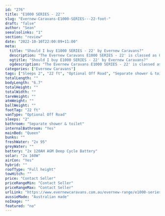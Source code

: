 ```yaml
---
id: "276"
title: "E1000 SERIES - 22'"
slug: "Evernew-Caravans-E1000-SERIES---22-foot-"
draft: "false"
author: "Sean"
seealsolinks: "1"
section: "review"
date: "2022-10-10T22:00:09+11:00"
meta:
  title: "Should I buy E1000 SERIES - 22' by Evernew Caravans?"
  description: "The Evernew Caravans E1000 SERIES - 22' is classed as Optional Off Road, and sleeps 2 people. It is Australian made and comes in at 22 ft. It generally has Separate shower & toilet."
  ogtitle: "Should I buy E1000 SERIES - 22' by Evernew Caravans?"
  ogdescription: "The Evernew Caravans E1000 SERIES - 22' is classed as Optional Off Road, and sleeps 2 people. It is Australian made and comes in at 22 ft. It generally has Separate shower & toilet."
categories: ["Evernew Caravans"]
tags: ["Sleeps 2", "22 ft", "Optional Off Road", "Separate shower & toilet", "Full height", "Price Unknown"]
totalLength: ""
bodyLength: "6.7"
totalHeight: ""
totalWidth: ""
tareWeight: ""
atmWeight: ""
ballWeight: ""
footTag: "22 ft"
vanType: "Optional Off Road"
sleeps: "2"
bathroom: "Separate shower & toilet"
internalBathroom: "Yes"
mainBed: "Queen"
bunks: ""
freshWater: "2x 95"
greyWater: ""
battery: "2x 120AH AGM Deep Cycle Battery"
solar: "2x 160W"
airCon: "Yes"
hybrid: ""
roofType: "Full height"
towHitch: ""
price: "Contact Seller"
priceRangeMin: "Contact Seller"
priceRangeMax: "Contact Seller"
urlLink: "https://www.evernewcaravans.com.au/evernew-range/e1000-series-22"
aussieMade: "Australian made"
noImage: ""
featured: "no"
---
```

